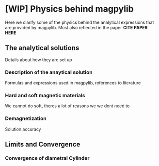 # [WIP] Physics behind magpylib

Here we clarify some of the physics behind the analytical expressions that are provided by magpylib. Most also reflected in the paper **CITE PAPER HERE**

## The analytical solutions

Details about how they are set up


### Description of the anaytical solution
Formulas and expressions used in magpylib, references to literature

### Hard and soft magnetic materials
We cannot do soft, theres a lot of reasons we we dont need to

### Demagnetization
Solution accuracy


## Limits and Convergence

### Convergence of diametral Cylinder